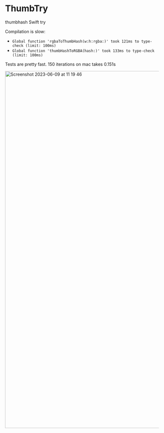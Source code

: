 # ThumbTry
thumbhash Swift try

Compilation is slow:

- `Global function 'rgbaToThumbHash(w:h:rgba:)' took 121ms to type-check (limit: 100ms)`
- `Global function 'thumbHashToRGBA(hash:)' took 133ms to type-check (limit: 100ms)`

Tests are pretty fast. 150 iterations on mac takes 0.151s


<img width="1169" alt="Screenshot 2023-06-09 at 11 19 46" src="https://github.com/AgapovOne/ThumbTry/assets/4246455/38d96939-c89f-4edc-a549-0742d9f07a90">
